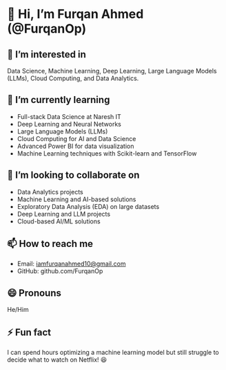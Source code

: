 # 👋 Hi, I’m Furqan Ahmed (@FurqanOp)  

## 👀 I’m interested in  
Data Science, Machine Learning, Deep Learning, Large Language Models (LLMs), Cloud Computing, and Data Analytics.  

## 🌱 I’m currently learning  
- Full-stack Data Science at Naresh IT  
- Deep Learning and Neural Networks  
- Large Language Models (LLMs)  
- Cloud Computing for AI and Data Science  
- Advanced Power BI for data visualization  
- Machine Learning techniques with Scikit-learn and TensorFlow  

## 💞️ I’m looking to collaborate on  
- Data Analytics projects  
- Machine Learning and AI-based solutions  
- Exploratory Data Analysis (EDA) on large datasets  
- Deep Learning and LLM projects  
- Cloud-based AI/ML solutions  

## 📫 How to reach me  
- Email: iamfurqanahmed10@gmail.com  
- GitHub: github.com/FurqanOp  

## 😄 Pronouns  
He/Him  

## ⚡ Fun fact  
I can spend hours optimizing a machine learning model but still struggle to decide what to watch on Netflix! 😆    
